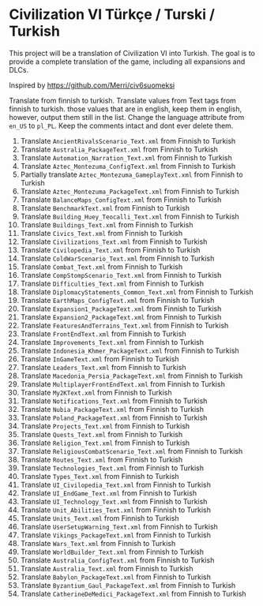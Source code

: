 # Civilization VI Türkçe / Turski / Turkish

This project will be a translation of Civilization VI into Turkish. The goal is to provide a complete translation of the game, including all expansions and DLCs.



Inspired by https://github.com/Merri/civ6suomeksi

Translate from finnish to turkish.
Translate values from Text tags from finnish to turkish. those values that are in english, keep them in english, however, output them still in the list. Change the language attribute from `en_US` to `pl_PL`. Keep the comments intact and dont ever delete them.

1. Translate `AncientRivalsScenario_Text.xml` from Finnish to Turkish
2. Translate `Australia_PackageText.xml` from Finnish to Turkish
3. Translate `Automation_Narration_Text.xml` from Finnish to Turkish
4. Translate `Aztec_Montezuma_ConfigText.xml` from Finnish to Turkish
5. Partially translate `Aztec_Montezuma_GameplayText.xml` from Finnish to Turkish
6. Translate `Aztec_Montezuma_PackageText.xml` from Finnish to Turkish
7. Translate `BalanceMaps_ConfigText.xml` from Finnish to Turkish
8. Translate `BenchmarkText.xml` from Finnish to Turkish
9. Translate `Building_Huey_Teocalli_Text.xml` from Finnish to Turkish
10. Translate `Buildings_Text.xml` from Finnish to Turkish
11. Translate `Civics_Text.xml` from Finnish to Turkish
12. Translate `Civilizations_Text.xml` from Finnish to Turkish
13. Translate `Civilopedia_Text.xml` from Finnish to Turkish
14. Translate `ColdWarScenario_Text.xml` from Finnish to Turkish
15. Translate `Combat_Text.xml` from Finnish to Turkish
16. Translate `CompStompScenario_Text.xml` from Finnish to Turkish
17. Translate `Difficulties_Text.xml` from Finnish to Turkish
18. Translate `DiplomacyStatements_Common_Text.xml` from Finnish to Turkish
19. Translate `EarthMaps_ConfigText.xml` from Finnish to Turkish
20. Translate `Expansion1_PackageText.xml` from Finnish to Turkish
21. Translate `Expansion2_PackageText.xml` from Finnish to Turkish
22. Translate `FeaturesAndTerrains_Text.xml` from Finnish to Turkish
23. Translate `FrontEndText.xml` from Finnish to Turkish
24. Translate `Improvements_Text.xml` from Finnish to Turkish
25. Translate `Indonesia_Khmer_PackageText.xml` from Finnish to Turkish
26. Translate `InGameText.xml` from Finnish to Turkish
27. Translate `Leaders_Text.xml` from Finnish to Turkish
28. Translate `Macedonia_Persia_PackageText.xml` from Finnish to Turkish
29. Translate `MultiplayerFrontEndText.xml` from Finnish to Turkish
30. Translate `My2KText.xml` from Finnish to Turkish
31. Translate `Notifications_Text.xml` from Finnish to Turkish
32. Translate `Nubia_PackageText.xml` from Finnish to Turkish
33. Translate `Poland_PackageText.xml` from Finnish to Turkish
34. Translate `Projects_Text.xml` from Finnish to Turkish
35. Translate `Quests_Text.xml` from Finnish to Turkish
36. Translate `Religion_Text.xml` from Finnish to Turkish
37. Translate `ReligiousCombatScenario_Text.xml` from Finnish to Turkish
38. Translate `Routes_Text.xml` from Finnish to Turkish
39. Translate `Technologies_Text.xml` from Finnish to Turkish
40. Translate `Types_Text.xml` from Finnish to Turkish
41. Translate `UI_Civilopedia_Text.xml` from Finnish to Turkish
42. Translate `UI_EndGame_Text.xml` from Finnish to Turkish
43. Translate `UI_Technology_Text.xml` from Finnish to Turkish
44. Translate `Unit_Abilities_Text.xml` from Finnish to Turkish
45. Translate `Units_Text.xml` from Finnish to Turkish
46. Translate `UserSetupWarning_Text.xml` from Finnish to Turkish
47. Translate `Vikings_PackageText.xml` from Finnish to Turkish
48. Translate `Wars_Text.xml` from Finnish to Turkish
49. Translate `WorldBuilder_Text.xml` from Finnish to Turkish
50. Translate `Australia_ConfigText.xml` from Finnish to Turkish
51. Translate `Australia_Text.xml` from Finnish to Turkish
52. Translate `Babylon_PackageText.xml` from Finnish to Turkish
53. Translate `Byzantium_Gaul_PackageText.xml` from Finnish to Turkish
54. Translate `CatherineDeMedici_PackageText.xml` from Finnish to Turkish